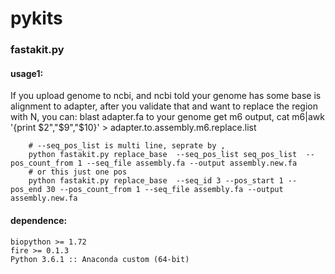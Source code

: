 # pykits

### fastakit.py<br>
#### usage1:<br>
If you upload genome to ncbi, and ncbi told your genome has some base is alignment to adapter, after you validate that and want to replace the region with N,
you can: blast adapter.fa to your genome get m6 output, cat m6|awk '{print $2","$9","$10}' > adapter.to.assembly.m6.replace.list
```
	# --seq_pos_list is multi line, seprate by , 
	python fastakit.py replace_base  --seq_pos_list seq_pos_list  --pos_count_from 1 --seq_file assembly.fa --output assembly.new.fa 
	# or this just one pos
	python fastakit.py replace_base  --seq_id 3 --pos_start 1 --pos_end 30 --pos_count_from 1 --seq_file assembly.fa --output assembly.new.fa
```
#### dependence:
```
biopython >= 1.72
fire >= 0.1.3
Python 3.6.1 :: Anaconda custom (64-bit)
```



